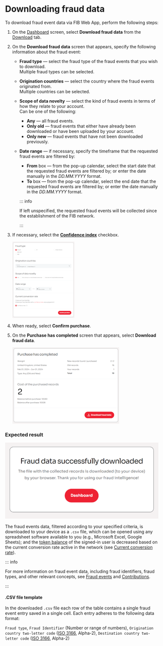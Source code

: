 # Downloading fraud data

To download fraud event data via FIB Web App, perform the following steps:

1. On the [Dashboard](../overview/web-interface.md#dashboard) screen, select **Download fraud data** from the [Download](../overview/web-interface.md#download) tab.
2. On the **Download fraud data** screen that appears, specify the following information about the fraud event:

   - **Fraud type** — select the fraud type of the fraud events that you wish to download.\
     Multiple fraud types can be selected.
   - **Origination countries** — select the country where the fraud events originated from.\
     Multiple countries can be selected.
   - **Scope of data novelty** — select the kind of fraud events in terms of how they relate to your account.\
     Can be one of the following:
     - **Any** — all fraud events.
     - **Only old** — fraud events that either have already been downloaded or have been uploaded by your account.
     - **Only new** — fraud events that have not been downloaded previously.
   - **Date range** — if necessary, specify the timeframe that the requested fraud events are filtered by:

     - **From** box — from the pop-up calendar, select the start date that the requested fraud events are filtered by; or enter the date manually in the _DD.MM.YYYY_ format.
     - **To** box — from the pop-up calendar, select the end date that the requested fraud events are filtered by; or enter the date manually in the _DD.MM.YYYY_ format.

     ::: info

     If left unspecified, the requested fraud events will be collected since the establishment of the FIB network.

     :::

3. If necessary, select the [**Confidence index**](../overview/tokenomics.md#confidence-index) checkbox.

   <img src="../img/s-download-tn.png" data-zoom-src="../img/s-download.png" alt="Download fraud data" />

4. When ready, select **Confirm purchase**.
5. On the **Purchase has completed** screen that appears, select **Download fraud data**.

   <img src="../img/s-download-purchase-tn.png" data-zoom-src="../img/s-download-purchase.png" alt="Purchase has completed" />

### Expected result

<img src="../img/s-download-success-tn.png" data-zoom-src="../img/s-download-success.png" alt="Fraud data successfully downloaded" />

The fraud events data, filtered according to your specified criteria, is downloaded to your device as a `.csv` file, which can be opened using any spreadsheet software available to you (e.g., Microsoft Excel, Google Sheets); and the [token balance](../overview/web-interface.md#balance) of the signed-in user is decreased based on the current conversion rate active in the network (see [Current conversion rate](../overview/tokenomics.md#current-conversion-rate)).

::: info

For more information on fraud event data, including fraud identifiers, fraud types, and other relevant concepts, see [Fraud events](../overview/fraud-events.md) and [Contributions](../overview/contributions.md).

:::

#### .CSV file template

In the downloaded `.csv` file each row of the table contains a single fraud event entry saved in a single cell. Each entry adheres to the following data format:

`Fraud type`, `Fraud Identifier` (Number or range of numbers), `Origination country two-letter code` ([ISO 3166](https://www.iso.org/iso-3166-country-codes.html), Alpha-2), `Destination country two-letter code` ([ISO 3166](https://www.iso.org/iso-3166-country-codes.html), Alpha-2)
